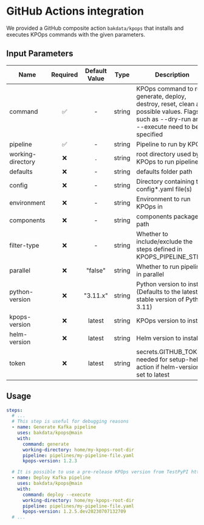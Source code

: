 # GitHub Actions integration

We provided a GitHub composite action `bakdata/kpops` that installs and executes KPOps commands with the given
parameters.

## Input Parameters

| Name              | Required | Default Value |  Type  | Description                                                                                                                                   |
|-------------------| :------: |:-------------:| :----: |-----------------------------------------------------------------------------------------------------------------------------------------------|
| command           |    ✅    |       -       | string | KPOps command to run. generate, deploy, destroy, reset, clean are possible values. Flags such as --dry-run and --execute need to be specified |
| pipeline          |    ✅    |       -       | string | Pipeline to run by KPOps                                                                                                                      |
| working-directory |    ❌    |       .       | string | root directory used by KPOps to run pipelines                                                                                                 |
| defaults          |    ❌    |       -       | string | defaults folder path                                                                                                                          |
| config            |    ❌    |       -       | string | Directory containing the config*.yaml file(s)                                                                                                 |
| environment       |    ❌    |       -       | string | Environment to run KPOps in                                                                                                                   |
| components        |    ❌    |       -       | string | components package path                                                                                                                       |
| filter-type       |    ❌    |       -       | string | Whether to include/exclude the steps defined in KPOPS_PIPELINE_STEPS                                                                          |
| parallel          |    ❌    |    "false"    | string | Whether to run pipelines in parallel                                                                                                          |
| python-version    |    ❌    |   "3.11.x"    | string | Python version to install (Defaults to the latest stable version of Python 3.11)                                                              |
| kpops-version     |    ❌    |    latest     | string | KPOps version to install                                                                                                                      |
| helm-version      |    ❌    |    latest     | string | Helm version to install                                                                                                                       |
| token             |    ❌    |    latest     | string | secrets.GITHUB_TOKEN, needed for setup-helm action if helm-version is set to latest                                                           |

## Usage

```yaml
steps:
  # ...
  # This step is useful for debugging reasons
  - name: Generate Kafka pipeline
    uses: bakdata/kpops@main
    with:
      command: generate
      working-directory: home/my-kpops-root-dir
      pipeline: pipelines/my-pipeline-file.yaml
      kpops-version: 1.2.3

  # It is possible to use a pre-release KPOps version from TestPyPI https://test.pypi.org/project/kpops/#history
  - name: Deploy Kafka pipeline
    uses: bakdata/kpops@main
    with:
      command: deploy --execute
      working-directory: home/my-kpops-root-dir
      pipeline: pipelines/my-pipeline-file.yaml
      kpops-version: 1.2.5.dev20230707132709
  # ...
```
